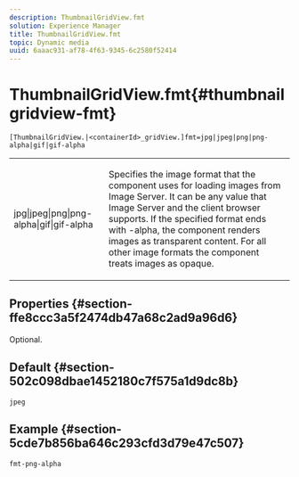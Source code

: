 ```yaml
---
description: ThumbnailGridView.fmt
solution: Experience Manager
title: ThumbnailGridView.fmt
topic: Dynamic media
uuid: 6aaac931-af78-4f63-9345-6c2580f52414
---
```


# ThumbnailGridView.fmt{#thumbnailgridview-fmt}

 `[ThumbnailGridView.|<containerId>_gridView.]fmt=jpg|jpeg|png|png-alpha|gif|gif-alpha`

<table id="table_4620F51BD77149FDB68F1FBECC443801"> 
 <tbody> 
  <tr> 
   <td> <p> <span class="codeph"> jpg|jpeg|png|png-alpha|gif|gif-alpha</span> </p> </td> 
   <td> <p>Specifies the image format that the component uses for loading images from Image Server. It can be any value that Image Server and the client browser supports. If the specified format ends with <span class="codeph"> -alpha</span>, the component renders images as transparent content. For all other image formats the component treats images as opaque. </p> </td> 
  </tr> 
 </tbody> 
</table>

## Properties {#section-ffe8ccc3a5f2474db47a68c2ad9a96d6}

Optional.

## Default {#section-502c098dbae1452180c7f575a1d9dc8b}

`jpeg`

## Example {#section-5cde7b856ba646c293cfd3d79e47c507}

`fmt-png-alpha` 
